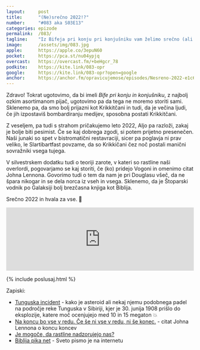 ```yaml
---
layout: 	post
title:  	"(Ne)srečno 2022!?"
number: 	"#083 aka S03E13"
categories:	epizode
permalink:	/083/
tagline: 	"Iz Bifeja pri konju pri konjušniku vam želimo srečno (ali nesrečno) leto 2022. Odvisno od tega kako gledate na stvari. 🤣"
image:		/assets/img/083.jpg
apple:		https://apple.co/3epuN60
pocket:		https://pca.st/nu04ypjq
overcast:	https://overcast.fm/+beHgcr_78
podkite:	https://kite.link/083-opr
google:		https://kite.link/083-opr?open=google
anchor:		https://anchor.fm/opravicujemose/episodes/Nesreno-2022-e1c6d3l
---
```


Zdravo! Tokrat ugotovimo, da bi imeli _Bife pri konju in konjušniku_, z najbolj ozkim asortimanom pijač, ugotovimo pa da tega ne moremo storiti sami. Sklenemo pa, da smo bolj prijazni kot Krikkitčani in tudi, da je večina ljudi, če jih izpostaviš bombardiranju medijev, sposobna postati Krikkitčani. 

Z veseljem, pa tudi s strahom pričakujemo leto 2022, Aljo pa razloži, zakaj je bolje biti pesimist. Če se kaj dobrega zgodi, si potem prijetno presenečen. Naši junaki so spet v bistromatični restavraciji, sicer pa poglavja ni prav veliko, le Slartibartfast povzame, da so Krikkičani čez noč postali manični sovražniki vsega tujega. 

V silvestrskem dodatku tudi o teoriji zarote, v kateri so rastline naši overlordi, pogovarjamo se kaj storiti, če (ko) pridejo Vogoni in omenimo citat Johna Lennona. Govorimo tudi o tem da nam je pri Douglasu všeč, da ne špara nikogar in se dela norca iz vseh in vsega. Sklenemo, da je Štoparski vodnik po Galaksiji bolj brezčasna knjiga kot Biblija. 

Srečno 2022 in hvala za vse. 🎉 

<iframe src="https://www.listennotes.com/podcasts/opravičujemo-se-za/nesrečno-2022-sFxOL9Rfhgb/embed/" height="170px" width="100%" style="width: 1px; min-width: 100%;" frameborder="0" scrolling="no" loading="lazy"></iframe> 

{% include poslusaj.html %}

Zapiski:
- [Tunguska incident](https://en.wikipedia.org/wiki/Tunguska_event) - kako je asteroid ali nekaj njemu podobnega padel na področje reke Tunguska v Sibiriji, kjer je 30. junija 1908 prišlo do eksplozije, katere moč ocenjujejo med 10 in 15 megaton 💥
- [Na koncu bo vse v redu. Če še ni vse v redu, ni še konec.](https://www.quotespedia.org/authors/j/john-lennon/everything-will-be-okay-in-the-end-if-its-not-okay-its-not-the-end-john-lennon/) - citat Johna Lennona o koncu koncev
- [Je mogoče, da rastline nadzorujejo nas?](https://www.reddit.com/r/Showerthoughts/comments/58mi1e/maybe_plants_are_really_farming_us_giving_us/)
- [Biblija pika net](https://www.biblija.net) - Sveto pismo je na internetu